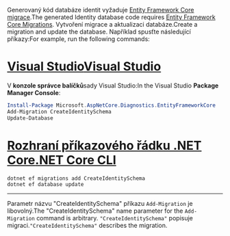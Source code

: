 <span data-ttu-id="06ab4-101">Generovaný kód databáze identit vyžaduje [Entity Framework Core migrace](/ef/core/managing-schemas/migrations/).</span><span class="sxs-lookup"><span data-stu-id="06ab4-101">The generated Identity database code requires [Entity Framework Core Migrations](/ef/core/managing-schemas/migrations/).</span></span> <span data-ttu-id="06ab4-102">Vytvoření migrace a aktualizaci databáze.</span><span class="sxs-lookup"><span data-stu-id="06ab4-102">Create a migration and update the database.</span></span> <span data-ttu-id="06ab4-103">Například spusťte následující příkazy:</span><span class="sxs-lookup"><span data-stu-id="06ab4-103">For example, run the following commands:</span></span>

# <a name="visual-studio"></a>[<span data-ttu-id="06ab4-104">Visual Studio</span><span class="sxs-lookup"><span data-stu-id="06ab4-104">Visual Studio</span></span>](#tab/visual-studio)

<span data-ttu-id="06ab4-105">V **konzole správce balíčků**sady Visual Studio:</span><span class="sxs-lookup"><span data-stu-id="06ab4-105">In the Visual Studio **Package Manager Console**:</span></span>

```powershell
Install-Package Microsoft.AspNetCore.Diagnostics.EntityFrameworkCore
Add-Migration CreateIdentitySchema
Update-Database
```

# <a name="net-core-cli"></a>[<span data-ttu-id="06ab4-106">Rozhraní příkazového řádku .NET Core</span><span class="sxs-lookup"><span data-stu-id="06ab4-106">.NET Core CLI</span></span>](#tab/netcore-cli)

```dotnetcli
dotnet ef migrations add CreateIdentitySchema
dotnet ef database update
```

---

<span data-ttu-id="06ab4-107">Parametr názvu "CreateIdentitySchema" příkazu `Add-Migration` je libovolný.</span><span class="sxs-lookup"><span data-stu-id="06ab4-107">The "CreateIdentitySchema" name parameter for the `Add-Migration` command is arbitrary.</span></span> <span data-ttu-id="06ab4-108">`"CreateIdentitySchema"` popisuje migraci.</span><span class="sxs-lookup"><span data-stu-id="06ab4-108">`"CreateIdentitySchema"` describes the migration.</span></span>
